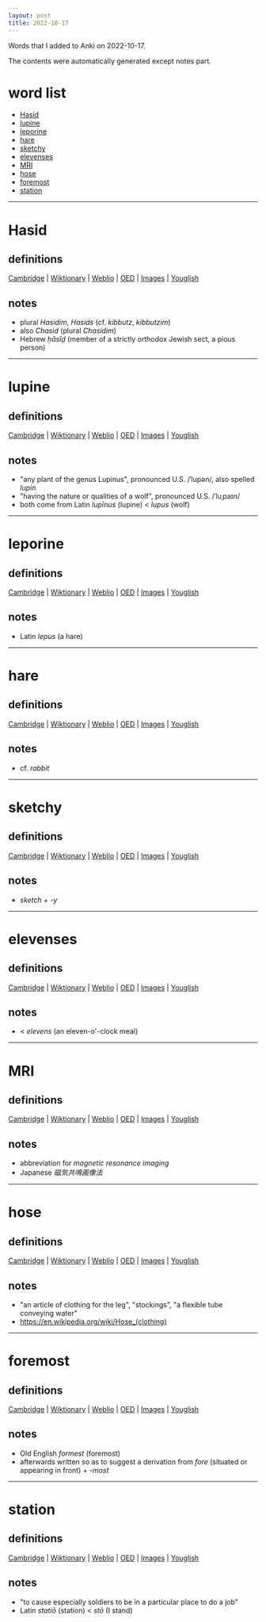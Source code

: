 ```yaml
---
layout: post
title: 2022-10-17
---
```


Words that I added to Anki on 2022-10-17.

The contents were automatically generated except notes part.
# word list
- [Hasid](#hasid)
- [lupine](#lupine)
- [leporine](#leporine)
- [hare](#hare)
- [sketchy](#sketchy)
- [elevenses](#elevenses)
- [MRI](#mri)
- [hose](#hose)
- [foremost](#foremost)
- [station](#station)

---

# Hasid
## definitions
[Cambridge](https://dictionary.cambridge.org/us/dictionary/english/Hasid)
|
[Wiktionary](https://en.wiktionary.org/wiki/Hasid#English)
|
[Weblio](https://ejje.weblio.jp/content_find?query=Hasid&searchType=exact)
|
[OED](https://www.oed.com/search?q=Hasid)
|
[Images](https://www.google.com/search?tbm=isch&q=Hasid)
|
[Youglish](https://youglish.com/pronounce/Hasid/english/us)

## notes
- plural *Hasidim*, *Hasids* (cf. *kibbutz*, *kibbutzim*)
- also *Chasid* (plural *Chasidim*)
- Hebrew *ḥāsīḏ* (member of a strictly orthodox Jewish sect, a pious person)

---

# lupine
## definitions
[Cambridge](https://dictionary.cambridge.org/us/dictionary/english/lupine)
|
[Wiktionary](https://en.wiktionary.org/wiki/lupine#English)
|
[Weblio](https://ejje.weblio.jp/content_find?query=lupine&searchType=exact)
|
[OED](https://www.oed.com/search?q=lupine)
|
[Images](https://www.google.com/search?tbm=isch&q=lupine)
|
[Youglish](https://youglish.com/pronounce/lupine/english/us)

## notes
- "any plant of the genus Lupinus", pronounced U.S. /ˈlupən/, also spelled *lupin*
- "having the nature or qualities of a wolf", pronounced U.S. /ˈluˌpaɪn/
- both come from Latin *lupīnus* (lupine) &lt; *lupus* (wolf)

---

# leporine
## definitions
[Cambridge](https://dictionary.cambridge.org/us/dictionary/english/leporine)
|
[Wiktionary](https://en.wiktionary.org/wiki/leporine#English)
|
[Weblio](https://ejje.weblio.jp/content_find?query=leporine&searchType=exact)
|
[OED](https://www.oed.com/search?q=leporine)
|
[Images](https://www.google.com/search?tbm=isch&q=leporine)
|
[Youglish](https://youglish.com/pronounce/leporine/english/us)

## notes
- Latin *lepus* (a hare)

---

# hare
## definitions
[Cambridge](https://dictionary.cambridge.org/us/dictionary/english/hare)
|
[Wiktionary](https://en.wiktionary.org/wiki/hare#English)
|
[Weblio](https://ejje.weblio.jp/content_find?query=hare&searchType=exact)
|
[OED](https://www.oed.com/search?q=hare)
|
[Images](https://www.google.com/search?tbm=isch&q=hare)
|
[Youglish](https://youglish.com/pronounce/hare/english/us)

## notes
- cf. *rabbit*

---

# sketchy
## definitions
[Cambridge](https://dictionary.cambridge.org/us/dictionary/english/sketchy)
|
[Wiktionary](https://en.wiktionary.org/wiki/sketchy#English)
|
[Weblio](https://ejje.weblio.jp/content_find?query=sketchy&searchType=exact)
|
[OED](https://www.oed.com/search?q=sketchy)
|
[Images](https://www.google.com/search?tbm=isch&q=sketchy)
|
[Youglish](https://youglish.com/pronounce/sketchy/english/us)

## notes
- *sketch* + *-y*

---

# elevenses
## definitions
[Cambridge](https://dictionary.cambridge.org/us/dictionary/english/elevenses)
|
[Wiktionary](https://en.wiktionary.org/wiki/elevenses#English)
|
[Weblio](https://ejje.weblio.jp/content_find?query=elevenses&searchType=exact)
|
[OED](https://www.oed.com/search?q=elevenses)
|
[Images](https://www.google.com/search?tbm=isch&q=elevenses)
|
[Youglish](https://youglish.com/pronounce/elevenses/english/us)

## notes
- &lt; *elevens* (an eleven-o'-clock meal)

---

# MRI
## definitions
[Cambridge](https://dictionary.cambridge.org/us/dictionary/english/MRI)
|
[Wiktionary](https://en.wiktionary.org/wiki/MRI#English)
|
[Weblio](https://ejje.weblio.jp/content_find?query=MRI&searchType=exact)
|
[OED](https://www.oed.com/search?q=MRI)
|
[Images](https://www.google.com/search?tbm=isch&q=MRI)
|
[Youglish](https://youglish.com/pronounce/MRI/english/us)

## notes
- abbreviation for *magnetic resonance imaging*
- Japanese *磁気共鳴画像法*

---

# hose
## definitions
[Cambridge](https://dictionary.cambridge.org/us/dictionary/english/hose)
|
[Wiktionary](https://en.wiktionary.org/wiki/hose#English)
|
[Weblio](https://ejje.weblio.jp/content_find?query=hose&searchType=exact)
|
[OED](https://www.oed.com/search?q=hose)
|
[Images](https://www.google.com/search?tbm=isch&q=hose)
|
[Youglish](https://youglish.com/pronounce/hose/english/us)

## notes
- "an article of clothing for the leg", "stockings", "a flexible tube conveying water"
- <https://en.wikipedia.org/wiki/Hose_(clothing)>

---

# foremost
## definitions
[Cambridge](https://dictionary.cambridge.org/us/dictionary/english/foremost)
|
[Wiktionary](https://en.wiktionary.org/wiki/foremost#English)
|
[Weblio](https://ejje.weblio.jp/content_find?query=foremost&searchType=exact)
|
[OED](https://www.oed.com/search?q=foremost)
|
[Images](https://www.google.com/search?tbm=isch&q=foremost)
|
[Youglish](https://youglish.com/pronounce/foremost/english/us)

## notes
- Old English *formest* (foremost)
- afterwards written so as to suggest a derivation from *fore* (situated or appearing in front) + *-most*

---

# station
## definitions
[Cambridge](https://dictionary.cambridge.org/us/dictionary/english/station)
|
[Wiktionary](https://en.wiktionary.org/wiki/station#English)
|
[Weblio](https://ejje.weblio.jp/content_find?query=station&searchType=exact)
|
[OED](https://www.oed.com/search?q=station)
|
[Images](https://www.google.com/search?tbm=isch&q=station)
|
[Youglish](https://youglish.com/pronounce/station/english/us)

## notes
- "to cause especially soldiers to be in a particular place to do a job"
- Latin *statiō* (station) &lt; *stō* (I stand)

